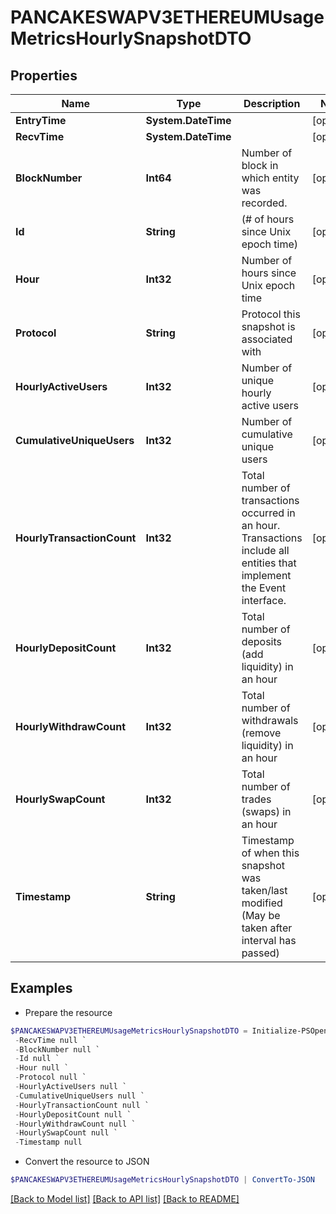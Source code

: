 # PANCAKESWAPV3ETHEREUMUsageMetricsHourlySnapshotDTO
## Properties

Name | Type | Description | Notes
------------ | ------------- | ------------- | -------------
**EntryTime** | **System.DateTime** |  | [optional] 
**RecvTime** | **System.DateTime** |  | [optional] 
**BlockNumber** | **Int64** | Number of block in which entity was recorded. | [optional] 
**Id** | **String** | (# of hours since Unix epoch time) | [optional] 
**Hour** | **Int32** | Number of hours since Unix epoch time | [optional] 
**Protocol** | **String** | Protocol this snapshot is associated with | [optional] 
**HourlyActiveUsers** | **Int32** | Number of unique hourly active users | [optional] 
**CumulativeUniqueUsers** | **Int32** | Number of cumulative unique users | [optional] 
**HourlyTransactionCount** | **Int32** | Total number of transactions occurred in an hour. Transactions include all entities that implement the Event interface. | [optional] 
**HourlyDepositCount** | **Int32** | Total number of deposits (add liquidity) in an hour | [optional] 
**HourlyWithdrawCount** | **Int32** | Total number of withdrawals (remove liquidity) in an hour | [optional] 
**HourlySwapCount** | **Int32** | Total number of trades (swaps) in an hour | [optional] 
**Timestamp** | **String** | Timestamp of when this snapshot was taken/last modified (May be taken after interval has passed) | [optional] 

## Examples

- Prepare the resource
```powershell
$PANCAKESWAPV3ETHEREUMUsageMetricsHourlySnapshotDTO = Initialize-PSOpenAPIToolsPANCAKESWAPV3ETHEREUMUsageMetricsHourlySnapshotDTO  -EntryTime null `
 -RecvTime null `
 -BlockNumber null `
 -Id null `
 -Hour null `
 -Protocol null `
 -HourlyActiveUsers null `
 -CumulativeUniqueUsers null `
 -HourlyTransactionCount null `
 -HourlyDepositCount null `
 -HourlyWithdrawCount null `
 -HourlySwapCount null `
 -Timestamp null
```

- Convert the resource to JSON
```powershell
$PANCAKESWAPV3ETHEREUMUsageMetricsHourlySnapshotDTO | ConvertTo-JSON
```

[[Back to Model list]](../README.md#documentation-for-models) [[Back to API list]](../README.md#documentation-for-api-endpoints) [[Back to README]](../README.md)

